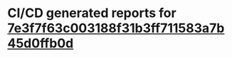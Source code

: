 # CI/CD generated reports for [7e3f7f63c003188f31b3ff711583a7b45d0ffb0d](https://github.com/hydephp/develop/commit/7e3f7f63c003188f31b3ff711583a7b45d0ffb0d)
